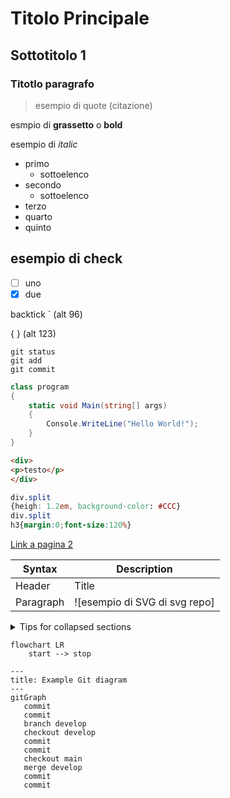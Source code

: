# Titolo Principale
## Sottotitolo 1
### Titotlo paragrafo

> esempio di quote (citazione)

esmpio di __grassetto__ o **bold**

esempio di _italic_

- primo
    - sottoelenco
- secondo
    - sottoelenco
- terzo
- quarto
- quinto

## esempio di check
- [ ] uno
- [x] due

backtick
` (alt 96)

{ } (alt 123)

```
git status
git add
git commit
```
```c#
class program
{
    static void Main(string[] args)
    {
        Console.WriteLine("Hello World!");
    }
}    
```

```html
<div>
<p>testo</p>
</div>
```

```css
div.split
{heigh: 1.2em, background-color: #CCC}
div.split
h3{margin:0;font-size:120%}
```

[Link a pagina 2](02_link.md)

<!-- Commento che non appare nel render markdown -->

| Syntax | Description |
| ------------|--------|
| Header | Title |
| Paragraph | ![esempio di SVG di svg repo]|

<details>

<summary> Tips for collapsed sections </summary>

 ### You can add a header

 You can add text within a collapsed section.

 You can add an image or a code black, too.

 ```ruby
    puts "Hello World!"
```

</details>

```mermaid
flowchart LR
    start --> stop
```

```mermaid
---
title: Example Git diagram
---
gitGraph
   commit
   commit
   branch develop
   checkout develop
   commit
   commit
   checkout main
   merge develop
   commit
   commit
```